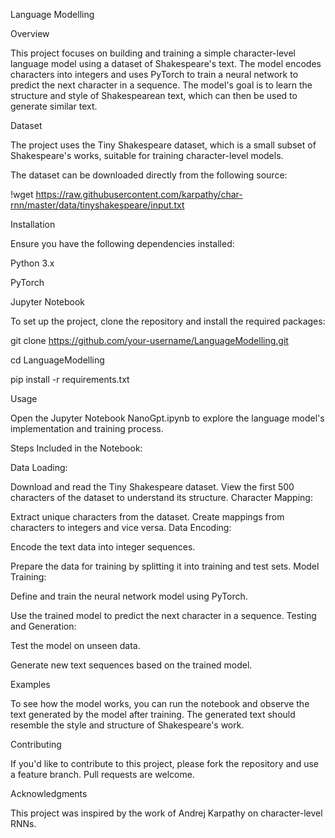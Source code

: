 Language Modelling

Overview

This project focuses on building and training a simple character-level language model using a dataset of Shakespeare's text. The model encodes characters into integers and uses PyTorch to train a neural network to predict the next character in a sequence. The model's goal is to learn the structure and style of Shakespearean text, which can then be used to generate similar text.

Dataset

The project uses the Tiny Shakespeare dataset, which is a small subset of Shakespeare's works, suitable for training character-level models.

The dataset can be downloaded directly from the following source:

!wget https://raw.githubusercontent.com/karpathy/char-rnn/master/data/tinyshakespeare/input.txt

Installation

Ensure you have the following dependencies installed:

Python 3.x

PyTorch

Jupyter Notebook

To set up the project, clone the repository and install the required packages:

git clone https://github.com/your-username/LanguageModelling.git

cd LanguageModelling

pip install -r requirements.txt

Usage

Open the Jupyter Notebook NanoGpt.ipynb to explore the language model's implementation and training process.

Steps Included in the Notebook:


Data Loading:

Download and read the Tiny Shakespeare dataset.
View the first 500 characters of the dataset to understand its structure.
Character Mapping:


Extract unique characters from the dataset.
Create mappings from characters to integers and vice versa.
Data Encoding:


Encode the text data into integer sequences.


Prepare the data for training by splitting it into training and test sets.
Model Training:


Define and train the neural network model using PyTorch.


Use the trained model to predict the next character in a sequence.
Testing and Generation:


Test the model on unseen data.


Generate new text sequences based on the trained model.


Examples

To see how the model works, you can run the notebook and observe the text generated by the model after training. The generated text should resemble the style and structure of Shakespeare's work.

Contributing

If you'd like to contribute to this project, please fork the repository and use a feature branch. Pull requests are welcome.

Acknowledgments

This project was inspired by the work of Andrej Karpathy on character-level RNNs.


